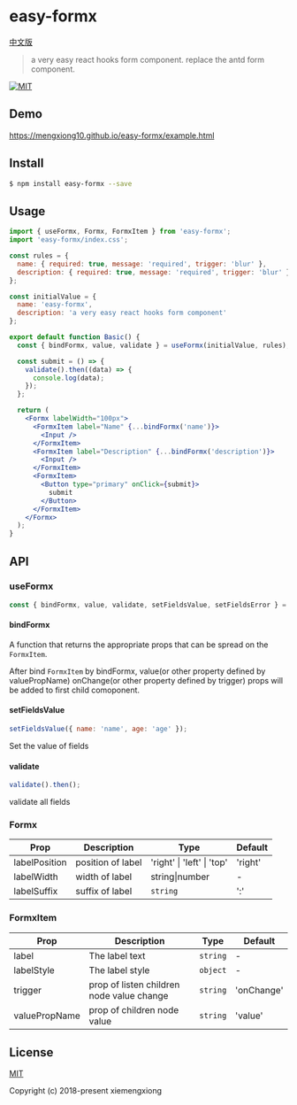 # easy-formx

[中文版](https://github.com/mengxiong10/easy-formx/blob/master/README.zh-CN.md)

> a very easy react hooks form component. replace the antd form component.

<a href="LICENSE">
  <img src="https://img.shields.io/badge/License-MIT-yellow.svg" alt="MIT">
</a>

## Demo

<https://mengxiong10.github.io/easy-formx/example.html>

## Install

```bash
$ npm install easy-formx --save
```

## Usage

```jsx
import { useFormx, Formx, FormxItem } from 'easy-formx';
import 'easy-formx/index.css';

const rules = {
  name: { required: true, message: 'required', trigger: 'blur' },
  description: { required: true, message: 'required', trigger: 'blur' }
};

const initialValue = {
  name: 'easy-formx',
  description: 'a very easy react hooks form component'
};

export default function Basic() {
  const { bindFormx, value, validate } = useFormx(initialValue, rules);

  const submit = () => {
    validate().then((data) => {
      console.log(data);
    });
  };

  return (
    <Formx labelWidth="100px">
      <FormxItem label="Name" {...bindFormx('name')}>
        <Input />
      </FormxItem>
      <FormxItem label="Description" {...bindFormx('description')}>
        <Input />
      </FormxItem>
      <FormxItem>
        <Button type="primary" onClick={submit}>
          submit
        </Button>
      </FormxItem>
    </Formx>
  );
}
```

## API

### useFormx

```js
const { bindFormx, value, validate, setFieldsValue, setFieldsError } = useFormx(initialValue);
```

#### bindFormx

A function that returns the appropriate props that can be spread on the `FormxItem`.

After bind `FormxItem` by bindFormx, value(or other property defined by valuePropName) onChange(or other property defined by trigger) props will be added to first child comoponent.

#### setFieldsValue

```js
setFieldsValue({ name: 'name', age: 'age' });
```

Set the value of fields

#### validate

```js
validate().then();
```

validate all fields

### Formx

| Prop          | Description       | Type                       | Default |
| ------------- | ----------------- | -------------------------- | ------- |
| labelPosition | position of label | 'right' \| 'left' \| 'top' | 'right' |
| labelWidth    | width of label    | string\|number             | -       |
| labelSuffix   | suffix of label   | `string`                   | ':'     |

### FormxItem

| Prop          | Description                               | Type     | Default    |
| ------------- | ----------------------------------------- | -------- | ---------- |
| label         | The label text                            | `string` | -          |
| labelStyle    | The label style                           | `object` | -          |
| trigger       | prop of listen children node value change | `string` | 'onChange' |
| valuePropName | prop of children node value               | `string` | 'value'    |

## License

[MIT](https://github.com/mengxiong10/easy-formx/blob/master/LICENSE)

Copyright (c) 2018-present xiemengxiong
